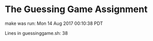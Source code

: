 # The Guessing Game Assignment 
  
make was run: 
Mon 14 Aug 2017 00:10:38 PDT
  
Lines in guessinggame.sh: 
      38
